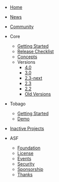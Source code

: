 - [Home](/)
- [News](/news.md)
- [Community](/community.md)

- Core
  - [Getting Started](/coregettingstarted.md)
  - [Release Checklist](/coreReleaseChecklist.md)
  - [Concepts](/coreConcepts.md)
  - Versions
    - [4.0](/core40.md)
    - [3.0](/core30.md)    
    - [2.3-next](/core23next.md )     
    - [2.3](/core23.md)
    - [2.2](/core22.md)        
    - [Old Versions](/oldVersions.md)
    
- Tobago
  - [Getting Started](/tobago.md)
  - [Demo](http://tobago-vm.apache.org/)
  
- [Inactive Projects](/inactiveProjects.md)
  
- ASF
  - [Foundation](https://www.apache.org/)
  - [License](https://www.apache.org/licenses/)
  - [Events](https://www.apache.org/events/)
  - [Security](https://www.apache.org/security/)
  - [Sponsorship](https://www.apache.org/foundation/sponsorship.html)
  - [Thanks](https://www.apache.org/foundation/thanks.html)

